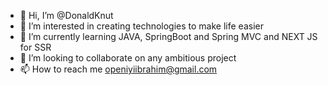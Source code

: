 - 👋 Hi, I’m @DonaldKnut
- 👀 I’m interested in creating technologies to make life easier
- 🌱 I’m currently learning JAVA, SpringBoot and Spring MVC and NEXT JS for SSR
- 💞️ I’m looking to collaborate on any ambitious project
- 📫 How to reach me openiyiibrahim@gmail.com

<!---
DonaldKnut/DonaldKnut is a ✨ special ✨ repository because its `README.md` (this file) appears on your GitHub profile.
You can click the Preview link to take a look at your changes.
--->
